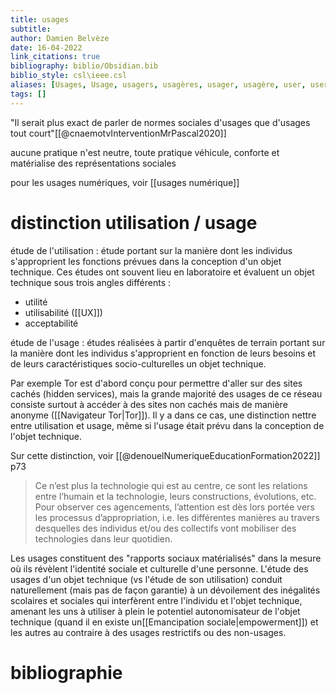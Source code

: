 ```yaml
---
title: usages
subtitle:
author: Damien Belvèze
date: 16-04-2022
link_citations: true
bibliography: biblio/Obsidian.bib
biblio_style: csl\ieee.csl
aliases: [Usages, Usage, usagers, usagères, usager, usagère, user, users]
tags: []
---
```


"Il serait plus exact de parler de normes sociales d'usages que d'usages tout court"[[@cnaemotvInterventionMrPascal2020]]

aucune pratique n'est neutre, toute pratique véhicule, conforte et matérialise des représentations sociales

pour les usages numériques, voir [[usages numérique]]

# distinction utilisation / usage

étude de l'utilisation : étude portant sur la manière dont les individus s'approprient les fonctions prévues dans la conception d'un objet technique. Ces études ont souvent lieu en laboratoire et évaluent un objet technique sous trois angles différents : 
- utilité
- utilisabilité ([[UX]])
- acceptabilité

étude de l'usage : études réalisées à partir d'enquêtes de terrain portant sur la manière dont les individus s'approprient en fonction de leurs besoins et de leurs caractéristiques socio-culturelles un objet technique. 

Par exemple Tor est d'abord conçu pour permettre d'aller sur des sites cachés (hidden services), mais la grande majorité des usages de ce réseau consiste surtout à accéder à des sites non cachés mais de manière anonyme ([[Navigateur Tor|Tor]]). Il y a dans ce cas, une distinction nettre entre utilisation et usage, même si l'usage était prévu dans la conception de l'objet technique. 

Sur cette distinction, voir [[@denouelNumeriqueEducationFormation2022]] p73

> Ce n’est plus la technologie qui est au centre, ce sont les relations entre l’humain et la technologie, leurs constructions, évolutions, etc. Pour observer ces agencements, l’attention est dès lors portée vers les processus d’appropriation, i.e. les différentes manières au travers desquelles des individus et/ou des collectifs vont mobiliser des technologies dans leur quotidien.

Les usages constituent des "rapports sociaux matérialisés" dans la mesure où ils révèlent l'identité sociale et culturelle d'une personne. L'étude des usages d'un objet technique (vs l'étude de son utilisation) conduit naturellement (mais pas de façon garantie) à un dévoilement des inégalités scolaires et sociales qui interfèrent entre l'individu et l'objet technique, amenant les uns à utiliser à plein le potentiel autonomisateur de l'objet technique (quand il en existe un[[Emancipation sociale|empowerment]]) et les autres au contraire à des usages restrictifs ou des non-usages.

# bibliographie

